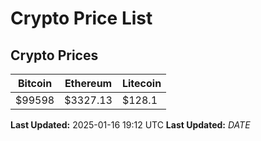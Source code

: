 # Crypto Price List

## Crypto Prices
| Bitcoin | Ethereum | Litecoin |
| ------- | -------- | -------- |
| $99598 | $3327.13 | $128.1 |
**Last Updated:** 2025-01-16 19:12 UTC
**Last Updated:** $DATE$
